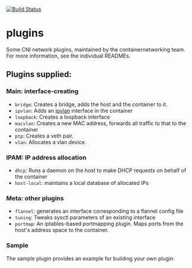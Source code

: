 [![Build Status](https://travis-ci.org/containernetworking/plugins.svg?branch=master)](https://travis-ci.org/containernetworking/plugins)

# plugins
Some CNI network plugins, maintained by the containernetworking team. For more information, see the individual READMEs.

## Plugins supplied:
### Main: interface-creating
* `bridge`: Creates a bridge, adds the host and the container to it.
* `ipvlan`: Adds an [ipvlan](https://www.kernel.org/doc/Documentation/networking/ipvlan.txt) interface in the container
* `loopback`: Creates a loopback interface
* `macvlan`: Creates a new MAC address, forwards all traffic to that to the container
* `ptp`: Creates a veth pair.
* `vlan`: Allocates a vlan device.

### IPAM: IP address allocation
* `dhcp`: Runs a daemon on the host to make DHCP requests on behalf of the container
* `host-local`: maintains a local database of allocated IPs

### Meta: other plugins
* `flannel`: generates an interface corresponding to a flannel config file
* `tuning`: Tweaks sysctl parameters of an existing interface
* `portmap`: An iptables-based portmapping plugin. Maps ports from the host's address space to the container.

### Sample
The sample plugin provides an example for building your own plugin.
